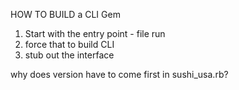 HOW TO BUILD a CLI Gem
1. Start with the entry point - file run
2. force that to build CLI
3. stub out the interface


why does version have to come first in sushi_usa.rb?
